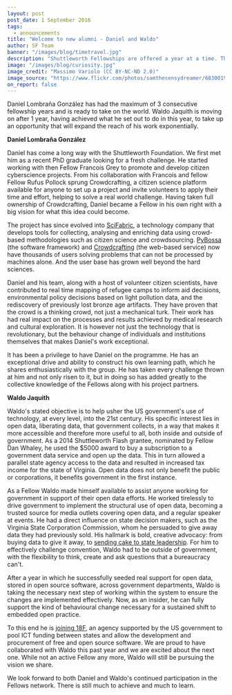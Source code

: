 ```yaml
---
layout: post
post_date: 1 September 2016
tags:
  - announcements
title: "Welcome to new alumni - Daniel and Waldo"
author: SF Team
banner: "/images/blog/timetravel.jpg"
description: "Shuttleworth Fellowships are offered a year at a time. This provides both the Fellow and the Foundation with a clear decision point on the future. In this most recent round, we have two Fellows joining our alumni network"
image: "/images/blog/curiosity.jpg"
image_credit: "Massimo Variolo (CC BY-NC-ND 2.0)"
image_source: "https://www.flickr.com/photos/samthesensydreamer/6830019312/"
on_report: false
---
```

Daniel Lombraña González has had the maximum of 3 consecutive fellowship years and is ready to take on the world. Waldo Jaquith is moving on after 1 year, having achieved what he set out to do in this year, to take up an opportunity that will expand the reach of his work exponentially.


__Daniel Lombraña González__

Daniel has come a long way with the Shuttleworth Foundation. We first met him as a recent PhD graduate looking for a fresh challenge. He started working with then Fellow Francois Grey to promote and develop citizen cyberscience projects. From his collaboration with Francois and fellow Fellow Rufus Pollock sprung Crowdcrafting, a citizen science platform available for anyone to set up a project and invite volunteers to apply their time and effort, helping to solve a real world challenge. Having taken full ownership of Crowdcrafting, Daniel became a Fellow in his own right with a big vision for what this idea could become.

The project has since evolved into [SciFabric](https://scifabric.com), a technology company that develops tools for collecting, analysing and enriching data using crowd-based methodologies such as citizen science and crowdsourcing.  [PyBossa](http://pybossa.com) (the software framework) and [Crowdcrafting](https://crowdcrafting.org/) (the web-based service) now have thousands of users solving problems that can not be processed by machines alone. And the user base has grown well beyond the hard sciences.

Daniel and his team, along with a host of volunteer citizen scientists, have contributed to real time mapping of refugee camps to inform aid decisions, environmental policy decisions based on light pollution data, and the rediscovery of previously lost bronze age artifacts. They have proven that the crowd is a thinking crowd, not just a mechanical turk. Their work has had real impact on the processes and results achieved by medical research and cultural exploration. It is however not just the technology that is revolutionary, but the behaviour change of individuals and institutions themselves that makes Daniel's work exceptional.

It has been a privilege to have Daniel on the programme. He has an exceptional drive and ability to construct his own learning path, which he shares enthusiastically with the group. He has taken every challenge thrown at him and not only risen to it, but in doing so has added greatly to the collective knowledge of the Fellows along with his project partners.


__Waldo Jaquith__


Waldo's stated objective is to help usher the US government's use of technology, at every level, into the 21st century. His specific interest lies in open data, liberating data, that government collects, in a way that makes it more accessible and therefore more useful to all, both inside and outside of government. As a 2014 Shuttleworth Flash grantee, nominated by Fellow Dan Whaley, he used the $5000 award to buy a subscription to a government data service and open up the data. This in turn allowed a parallel state agency access to the data and resulted in increased tax income for the state of Virginia. Open data does not only benefit the public or corporations, it benefits government in the first instance.

As a Fellow Waldo made himself available to assist anyone working for government in support of their open data efforts. He worked tirelessly to drive government to implement the structural use of open data, becoming a trusted source for media outlets covering open data, and a regular speaker at events. He had a direct influence on state decision makers, such as the Virginia State Corporation Commission, whom he persuaded to give away data they had previously sold. His hallmark is bold, creative advocacy: from buying data to give it away, to [sending cake to state leadership](https://blog.opencorporates.com/2016/08/01/24-months-3000-1-cake-how-virginias-company-data-was-opened-up/). For him to effectively challenge convention, Waldo had to be outside of government, with the flexibility to think, create and ask questions that a bureaucracy can't.

After a year in which he successfully seeded real support for open data, stored in open source software, across government departments, Waldo is taking the necessary next step of working within the system to ensure the changes are implemented effectively. Now, as an insider, he can fully support the kind of behavioural change necessary for a sustained shift to embedded open practice.

To this end he is [joining 18F](http://www.govtech.com/people/Open-Data-Leader-Waldo-Jaquith-Heads-to-18F.html), an agency supported by the US government to pool ICT funding between states and allow the development and procurement of free and open source software. We are proud to have collaborated with Waldo this past year and we are excited about the next one. While not an active Fellow any more, Waldo will still be pursuing the vision we share.

We look forward to both Daniel and Waldo's continued participation in the Fellows network. There is still much to achieve and much to learn.
